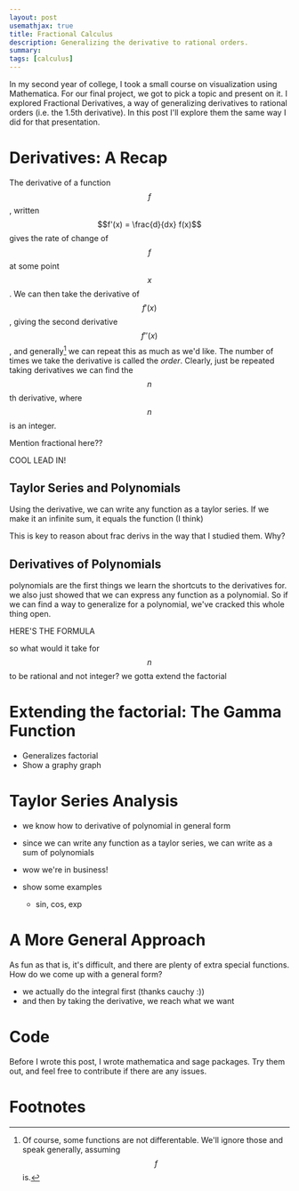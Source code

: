 ```yaml
---
layout: post
usemathjax: true
title: Fractional Calculus
description: Generalizing the derivative to rational orders.
summary:
tags: [calculus]
---
```


In my second year of college, I took a small course on visualization using Mathematica. For our final project, we got to pick a topic and present on it. I explored Fractional Derivatives, a way of generalizing derivatives to rational orders (i.e. the 1.5th derivative). In this post I'll explore them the same way I did for that presentation.

# Derivatives: A Recap

The derivative of a function $$f$$, written $$f'(x) = \frac{d}{dx} f(x)$$ gives the rate of change of $$f$$ at some point $$x$$. We can then take the derivative of $$f'(x)$$, giving the second derivative $$f''(x)$$, and generally[^1] we can repeat this as much as we'd like. The number of times we take the derivative is called the _order_. Clearly, just be repeated taking derivatives we can find the $$n$$th derivative, where $$n$$ is an integer.

Mention fractional here??

COOL LEAD IN!

## Taylor Series and Polynomials

Using the derivative, we can write any function as a taylor series. If we make it an infinite sum, it equals the function (I think)

This is key to reason about frac derivs in the way that I studied them. Why?

## Derivatives of Polynomials

polynomials are the first things we learn the shortcuts to the derivatives for. we also just showed that we can express any function as a polynomial. So if we can find a way to generalize for a polynomial, we've cracked this whole thing open.

HERE'S THE FORMULA

so what would it take for $$n$$ to be rational and not integer? we gotta extend the factorial

# Extending the factorial: The Gamma Function

- Generalizes factorial
- Show a graphy graph

# Taylor Series Analysis

- we know how to derivative of polynomial in general form
- since we can write any function as a taylor series, we can write as a sum of polynomials
- wow we're in business!

- show some examples
  - sin, cos, exp

# A More General Approach

As fun as that is, it's difficult, and there are plenty of extra special functions. How do we come up with a general form?

- we actually do the integral first (thanks cauchy :))
- and then by taking the derivative, we reach what we want

# Code

Before I wrote this post, I wrote mathematica and sage packages. Try them out, and feel free to contribute if there are any issues.

# Footnotes

[^1]: Of course, some functions are not differentable. We'll ignore those and speak generally, assuming $$f$$ is.
